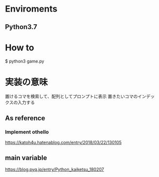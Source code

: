 # Enviroments
## Python3.7

# How to
$ python3 game.py

# 実装の意味
置けるコマを検索して、配列としてプロンプトに表示
置きたいコマのインデックスの入力する



## As reference
### Implement othello
https://katoh4u.hatenablog.com/entry/2018/03/22/130105

## __main__ variable
https://blog.pyq.jp/entry/Python_kaiketsu_180207
